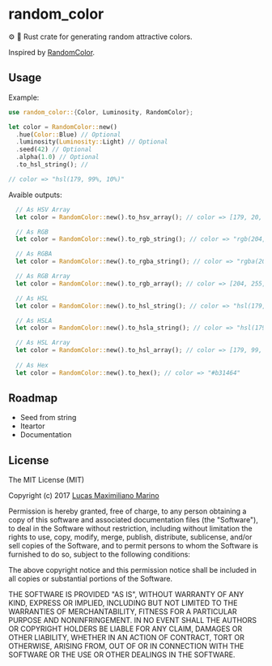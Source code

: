 # random_color
:gear: :art: Rust crate for generating random attractive colors.

Inspired by [RandomColor](https://github.com/davidmerfield/randomColor).

## Usage 

Example:
```rust
use random_color::{Color, Luminosity, RandomColor};

let color = RandomColor::new()
  .hue(Color::Blue) // Optional
  .luminosity(Luminosity::Light) // Optional
  .seed(42) // Optional
  .alpha(1.0) // Optional
  .to_hsl_string(); // 

// color => "hsl(179, 99%, 10%)"
```

Avaible outputs:
```rust
  // As HSV Array
  let color = RandomColor::new().to_hsv_array(); // color => [179, 20, 100]

  // As RGB
  let color = RandomColor::new().to_rgb_string(); // color => "rgb(204, 255, 254)"

  // As RGBA
  let color = RandomColor::new().to_rgba_string(); // color => "rgba(204, 255, 254, 1)"

  // As RGB Array
  let color = RandomColor::new().to_rgb_array(); // color => [204, 255, 254]

  // As HSL
  let color = RandomColor::new().to_hsl_string(); // color => "hsl(179, 99%, 10%)"

  // As HSLA
  let color = RandomColor::new().to_hsla_string(); // color => "hsl(179, 99%, 10%, 1)"

  // As HSL Array
  let color = RandomColor::new().to_hsl_array(); // color => [179, 99, 10]
  
  // As Hex
  let color = RandomColor::new().to_hex(); // color => "#b31464"
```
## Roadmap

+ Seed from string
+ Iteartor
+ Documentation

## License

The MIT License (MIT)

Copyright (c) 2017 <a href="http://lucasmarino.me">Lucas Maximiliano Marino</a>

Permission is hereby granted, free of charge, to any person obtaining a copy
of this software and associated documentation files (the "Software"), to deal
in the Software without restriction, including without limitation the rights
to use, copy, modify, merge, publish, distribute, sublicense, and/or sell
copies of the Software, and to permit persons to whom the Software is
furnished to do so, subject to the following conditions:

The above copyright notice and this permission notice shall be included in all
copies or substantial portions of the Software.

THE SOFTWARE IS PROVIDED "AS IS", WITHOUT WARRANTY OF ANY KIND, EXPRESS OR
IMPLIED, INCLUDING BUT NOT LIMITED TO THE WARRANTIES OF MERCHANTABILITY,
FITNESS FOR A PARTICULAR PURPOSE AND NONINFRINGEMENT. IN NO EVENT SHALL THE
AUTHORS OR COPYRIGHT HOLDERS BE LIABLE FOR ANY CLAIM, DAMAGES OR OTHER
LIABILITY, WHETHER IN AN ACTION OF CONTRACT, TORT OR OTHERWISE, ARISING FROM,
OUT OF OR IN CONNECTION WITH THE SOFTWARE OR THE USE OR OTHER DEALINGS IN THE
SOFTWARE.
